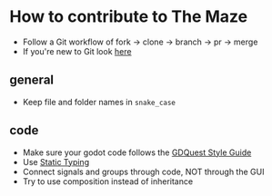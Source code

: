 # How to contribute to The Maze
- Follow a Git workflow of fork -> clone -> branch -> pr -> merge
- If you're new to Git look [here](https://docs.github.com/en/get-started/quickstart/contributing-to-projects)

## general 
- Keep file and folder names in `snake_case`

## code
- Make sure your godot code follows the [GDQuest Style Guide](https://gdquest.gitbook.io/gdquests-guidelines/godot-gdscript-guidelines)
- Use [Static Typing](https://docs.godotengine.org/en/latest/tutorials/scripting/gdscript/static_typing.html)
- Connect signals and groups through code, NOT through the GUI
- Try to use composition instead of inheritance